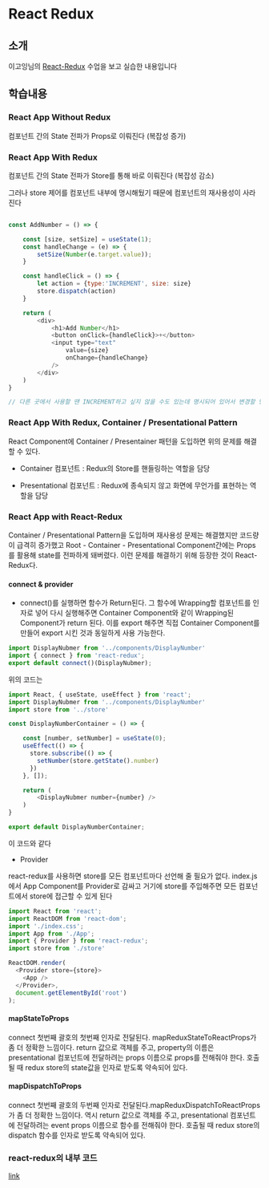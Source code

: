 # React Redux

## 소개

이고잉님의 [React-Redux](https://opentutorials.org/module/4518) 수업을 보고 실습한 내용입니다

## 학습내용

### React App Without Redux

컴포넌트 간의 State 전파가 Props로 이뤄진다 (복잡성 증가)

### React App With Redux

컴포넌트 간의 State 전파가 Store를 통해 바로 이뤄진다 (복잡성 감소)

그러나 store 제어를 컴포넌트 내부에 명시해뒀기 때문에 컴포넌트의 재사용성이 사라진다

```js

const AddNumber = () => {

    const [size, setSize] = useState(1);
    const handleChange = (e) => {
        setSize(Number(e.target.value));
    }

    const handleClick = () => {
        let action = {type:'INCREMENT', size: size}
        store.dispatch(action)
    }

    return (
        <div>
            <h1>Add Number</h1>
            <button onClick={handleClick}>+</button>
            <input type="text"
                value={size}
                onChange={handleChange}
            />
        </div>
    )
}

// 다른 곳에서 사용할 땐 INCREMENT하고 싶지 않을 수도 있는데 명시되어 있어서 변경할 방법이 없다
```

### React App With Redux, Container / Presentational Pattern

React Component에 Container / Presentainer 패턴을 도입하면 위의 문제를 해결할 수 있다.

- Container 컴포넌트 : Redux의 Store를 핸들링하는 역할을 담당

- Presentational 컴포넌트 : Redux에 종속되지 않고 화면에 무언가를 표현하는 역할을 담당

### React App with React-Redux

Container / Presentational Pattern을 도입하며 재사용성 문제는 해결했지만 코드량이 급격히 증가했고 Root - Container - Presentational Component간에는 Props를 활용해 state를 전파하게 돼버렸다. 이런 문제를 해결하기 위해 등장한 것이 React-Redux다.

#### connect & provider

- connect()를 실행하면 함수가 Return된다. 그 함수에 Wrapping할 컴포넌트를 인자로 넣어 다시 실행해주면 Container Component와 같이 Wrapping된 Component가 return 된다. 이를 export 해주면 직접 Container Component를 만들어 export 시킨 것과 동일하게 사용 가능한다.

```js
import DisplayNubmer from '../components/DisplayNumber'
import { connect } from 'react-redux';
export default connect()(DisplayNubmer);
```

위의 코드는

```js
import React, { useState, useEffect } from 'react';
import DisplayNubmer from '../components/DisplayNumber'
import store from '../store'

const DisplayNumberContainer = () => {

    const [number, setNumber] = useState(0);
    useEffect(() => {
      store.subscribe(() => {
        setNumber(store.getState().number)
      })
    }, []);

    return (
        <DisplayNubmer number={number} />
    )
}

export default DisplayNumberContainer;
```

이 코드와 같다

- Provider

react-redux를 사용하면 store를 모든 컴포넌트마다 선언해 줄 필요가 없다. index.js에서 App Component를 Provider로 감싸고 거기에 store를 주입해주면 모든 컴포넌트에서 store에 접근할 수 있게 된다

```js
import React from 'react';
import ReactDOM from 'react-dom';
import './index.css';
import App from './App';
import { Provider } from 'react-redux';
import store from './store'

ReactDOM.render(
  <Provider store={store}>
    <App />
  </Provider>,
  document.getElementById('root')
);
```

#### mapStateToProps

connect 첫번째 괄호의 첫번째 인자로 전달된다. mapReduxStateToReactProps가 좀 더 정확한 느낌이다. return 값으로 객체를 주고, property의 이름은 presentational 컴포넌트에 전달하려는 props 이름으로 props를 전해줘야 한다. 호출될 때 redux store의 state값을 인자로 받도록 약속되어 있다.

#### mapDispatchToProps

connect 첫번째 괄호의 두번째 인자로 전달된다.mapReduxDispatchToReactProps가 좀 더 정확한 느낌이다. 역시 return 값으로 객체를 주고, presentational 컴포넌트에 전달하려는 event props 이름으로 함수를 전해줘야 한다. 호출될 때 redux store의 dispatch 함수를 인자로 받도록 약속되어 있다.

### react-redux의 내부 코드

[link](https://gist.github.com/gaearon/1d19088790e70ac32ea636c025ba424e)
